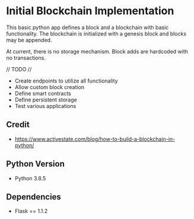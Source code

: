 # Initial Blockchain Implementation

This basic python app defines a block and a blockchain with basic functionality. The blockchain is initialized with a genesis block and blocks may be appended.

At current, there is no storage mechanism. Block adds are hardcoded with no transactions.

// TODO // 

 - Create endpoints to utilize all functionality
 - Allow custom block creation
 - Define smart contracts
 - Define persistent storage
 - Test various applications

## Credit
 - https://www.activestate.com/blog/how-to-build-a-blockchain-in-python/

## Python Version
 - Python 3.8.5

## Dependencies
 - Flask == 1.1.2
